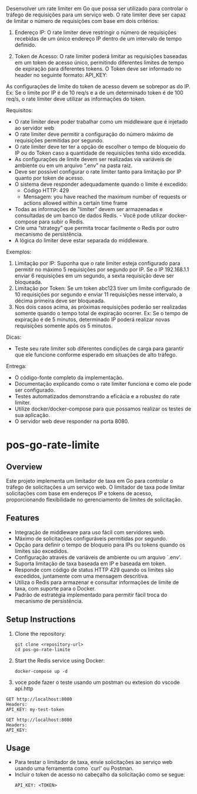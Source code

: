 Desenvolver um rate limiter em Go que possa ser utilizado para controlar o tráfego de requisições para um serviço web. O rate limiter deve ser capaz de limitar o número de requisições com base em dois critérios:

1. Endereço IP: O rate limiter deve restringir o número de requisições recebidas de um único endereço IP dentro de um intervalo de tempo definido.

2. Token de Acesso: O rate limiter poderá limitar as requisições baseadas em um token de acesso único, permitindo diferentes limites de tempo de expiração para diferentes tokens. O Token deve ser informado no header no seguinte formato:
API_KEY: <TOKEN>

As configurações de limite do token de acesso devem se sobrepor as do IP. Ex: Se o limite por IP é de 10 req/s e a de um determinado token é de 100 req/s, o rate limiter deve utilizar as informações do token.

Requisitos:

- O rate limiter deve poder trabalhar como um middleware que é injetado ao servidor web
- O rate limiter deve permitir a configuração do número máximo de requisições permitidas por segundo.
- O rate limiter deve ter ter a opção de escolher o tempo de bloqueio do IP ou do Token caso a quantidade de requisições tenha sido excedida.
- As configurações de limite devem ser realizadas via variáveis de ambiente ou em um arquivo “.env” na pasta raiz.
- Deve ser possível configurar o rate limiter tanto para limitação por IP quanto por token de acesso.
- O sistema deve responder adequadamente quando o limite é excedido:
  - Código HTTP: 429
  - Mensagem: you have reached the maximum number of requests or actions allowed within a certain time frame
- Todas as informações de "limiter” devem ser armazenadas e consultadas de um banco de dados Redis. - Você pode utilizar docker-compose para subir o Redis.
- Crie uma “strategy” que permita trocar facilmente o Redis por outro mecanismo de persistência.
- A lógica do limiter deve estar separada do middleware.

Exemplos:

1. Limitação por IP: Suponha que o rate limiter esteja configurado para permitir no máximo 5 requisições por segundo por IP. Se o IP 192.168.1.1 enviar 6 requisições em um segundo, a sexta requisição deve ser bloqueada.
2. Limitação por Token: Se um token abc123 tiver um limite configurado de 10 requisições por segundo e enviar 11 requisições nesse intervalo, a décima primeira deve ser bloqueada.
3. Nos dois casos acima, as próximas requisições poderão ser realizadas somente quando o tempo total de expiração ocorrer. Ex: Se o tempo de expiração é de 5 minutos, determinado IP poderá realizar novas requisições somente após os 5 minutos.

Dicas:

- Teste seu rate limiter sob diferentes condições de carga para garantir que ele funcione conforme esperado em situações de alto tráfego.

Entrega:

- O código-fonte completo da implementação.
- Documentação explicando como o rate limiter funciona e como ele pode ser configurado.
- Testes automatizados demonstrando a eficácia e a robustez do rate limiter.
- Utilize docker/docker-compose para que possamos realizar os testes de sua aplicação.
- O servidor web deve responder na porta 8080.


# pos-go-rate-limite

## Overview
Este projeto implementa um limitador de taxa em Go para controlar o tráfego de solicitações a um serviço web. O limitador de taxa pode limitar solicitações com base em endereços IP e tokens de acesso, proporcionando flexibilidade no gerenciamento de limites de solicitação.

## Features
- Integração de middleware para uso fácil com servidores web.
- Máximo de solicitações configuráveis permitidas por segundo.
- Opção para definir o tempo de bloqueio para IPs ou tokens quando os limites são excedidos.
- Configuração através de variáveis de ambiente ou um arquivo `.env'.
- Suporta limitação de taxa baseada em IP e baseada em token.
- Responde com código de status HTTP 429 quando os limites são excedidos, juntamente com uma mensagem descritiva.
- Utiliza o Redis para armazenar e consultar informações de limite de taxa, com suporte para o Docker.
- Padrão de estratégia implementado para permitir fácil troca do mecanismo de persistência.


## Setup Instructions
1. Clone the repository:
   ```
   git clone <repository-url>
   cd pos-go-rate-limite
   ```

3. Start the Redis service using Docker:
   ```
   docker-compose up -d
   ```
4. voce pode fazer o teste usando um postman ou extesion do vscode api.http

```
GET http://localhost:8080
Headers:
API_KEY: my-test-token
```
```
GET http://localhost:8080
Headers:
API_KEY:
```

## Usage
- Para testar o limitador de taxa, envie solicitações ao serviço web usando uma ferramenta como `curl' ou Postman.
- Incluir o token de acesso no cabeçalho da solicitação como se segue:
  ```
  API_KEY: <TOKEN>
  ```